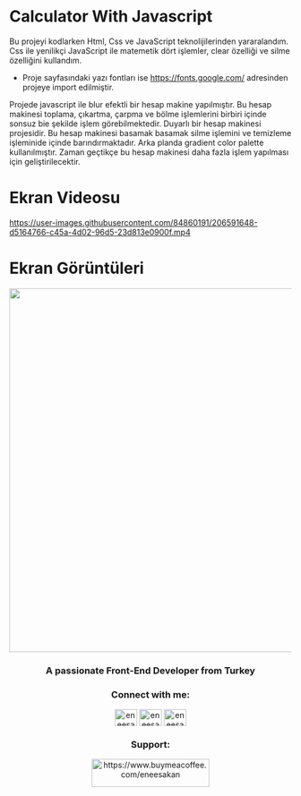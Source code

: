 # Calculator With Javascript

Bu projeyi kodlarken Html, Css ve JavaScript teknolijilerinden yararalandım. Css ile yenilikçi JavaScript ile matemetik dört işlemler, clear özelliği ve silme özelliğini kullandım.

- Proje sayfasındaki yazı fontları ise https://fonts.google.com/ adresinden projeye import edilmiştir.

Projede javascript ile blur efektli bir hesap makine yapılmıştır. Bu hesap makinesi toplama, çıkartma, çarpma ve bölme işlemlerini birbiri içinde sonsuz bie şekilde işlem görebilmektedir. Duyarlı bir hesap makinesi projesidir. Bu hesap makinesi basamak basamak silme işlemini ve temizleme işleminide içinde barındırmaktadır. Arka planda gradient color palette kullanılmıştır. Zaman geçtikçe bu hesap makinesi daha fazla işlem yapılması için geliştirilecektir.

# Ekran Videosu

https://user-images.githubusercontent.com/84860191/206591648-d5164766-c45a-4d02-96d5-23d813e0900f.mp4

# Ekran Görüntüleri

<p float="left" aling= "center">
  <img src="https://user-images.githubusercontent.com/84860191/206591761-99ba419d-00c5-444f-8b85-f1cc56338169.png" width="650" />
</p>

<h3 align="center">A passionate Front-End Developer from Turkey</h3>

<h3 align="center">Connect with me:</h3>
<p align="center">
<a href="https://twitter.com/eneesakan" target="blank"><img align="center" src="https://raw.githubusercontent.com/rahuldkjain/github-profile-readme-generator/master/src/images/icons/Social/twitter.svg" alt="eneesakan" height="30" width="40" /></a>
<a href="https://linkedin.com/in/eneesakan" target="blank"><img align="center" src="https://raw.githubusercontent.com/rahuldkjain/github-profile-readme-generator/master/src/images/icons/Social/linked-in-alt.svg" alt="eneesakan" height="30" width="40" /></a>
<a href="https://instagram.com/eneesakan" target="blank"><img align="center" src="https://raw.githubusercontent.com/rahuldkjain/github-profile-readme-generator/master/src/images/icons/Social/instagram.svg" alt="eneesakan" height="30" width="40" /></a>
</p>

<h3 align="center">Support:</h3>
<p align="center"><a href="https://www.buymeacoffee.com/eneesakan"> <img src="https://cdn.buymeacoffee.com/buttons/v2/default-yellow.png" height="50" width="210" alt="https://www.buymeacoffee.com/eneesakan"/></a></p>
